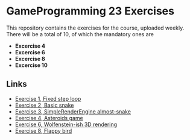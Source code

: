 # GameProgramming 23 Exercises

This repository contains the exercises for the course, uploaded weekly.
There will be a total of 10, of which the mandatory ones are
- **Excercise 4**
- **Excercise 6**
- **Excercise 8**
- **Excercise 10**

## Links

- [Exercise 1, Fixed step loop](./Exercises/Exercise1)
- [Exercise 2, Basic snake](./Exercises/Excercise2/)
- [Exercise 3, SimpleRenderEngine almost-snake](./SimpleRenderEngineProject/Snake/)
- [Exercise 4, Asteroids game](./SimpleRenderEngineProject/Asteroids/)
- [Exercise 6, Wolfenstein-ish 3D rendering](./SimpleRenderEngineProject/Wolfenstein/)
- [Exercise 8, Flappy bird](./SimpleRenderEngineProject/Flappy/)
